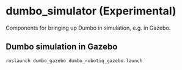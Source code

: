 dumbo_simulator (Experimental)
===============

Components for bringing up Dumbo in simulation, e.g. in Gazebo.


Dumbo simulation in Gazebo
---------------------------------------------

    roslaunch dumbo_gazebo dumbo_robotiq_gazebo.launch
